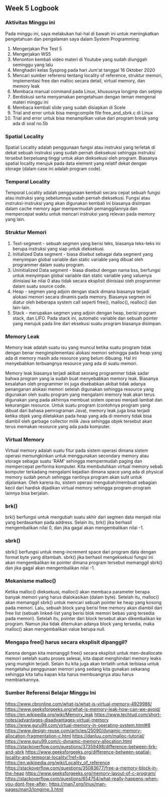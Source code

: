## Week 5 Logbook

### Aktivitas Minggu ini
Pada minggu ini, saya melakukan hal-hal di bawah ini untuk meningkatkan pengetahuan dan pengalaman saya dalam System Programming:
1. Mengerjakan Pre Test 5
2. Mengerjakan WS5
3. Menonton kembali video materi di Youtube yang sudah diunggah seminggu yang lalu
4. Menghadiri kelas Sysprog pada hari Jum'at tanggal 16 Oktober 2020
5. Mencari sumber referensi tentang locality of reference, struktur memori, implementasi free dan malloc secara detail, virtual memory, dan memory leak
6. Membaca manual command pada Linux, khususnya longjmp dan setjmp
7. Berdiskusi serta menyamakan pengetahuan dengan teman mengenai materi minggu ini
8. Membaca kembali slide yang sudah disiapkan di Scele
9. Trial and error untuk bisa mengcompile file free_and_sbrk.c di Linux
10. Trial and error untuk bisa menampilkan value dari program break yang ada di soal no.5b

### Spatial Locality
Spatial Locality adalah penggunaan fungsi atau instruksi yang terletak di dekat sebuah instruksi yang sudah pernah dieksekusi sehingga instruksi tersebut berpeluang tinggi untuk akan dieksekusi oleh program. Biasanya spatial locality merujuk pada data element yang relatif dekat dengan storage (dalam case ini adalah program code).

### Temporal Locality
Temporal Locality adalah penggunaan kembali secara cepat sebuah fungsi atau instruksi yang sebelumnya sudah pernah dieksekusi. Fungsi atau instruksi-instruksi yang akan digunakan kembali ini biasanya disimpan dalam cache memory agar mempermudah pemanggilannya dan mempercepat waktu untuk mencari instruksi yang relevan pada memory yang lain.

### Struktur Memori
1. Text-segment - sebuah segmen yang berisi teks, biasanya teks-teks ini berupa instruksi yang siap untuk dieksekusi.
2. Initialized Data segment - biasa disebut sebagai data segment yang menyimpan global variable dan static variable yang dibuat oleh programmer dalam suatu program.
3. Uninitialized Data segment - biasa disebut dengan nama bss, berfungsi untuk menyimpan global variable dan static variable yang valuenya diinisiasi ke nilai 0 atau tidak secara eksplisit diinisiasi oleh programmer dalam suatu source code. 
4. Heap - segmen yang adjoin dengan stack dimana biasanya terjadi alokasi memori secara dinamis pada memory. Biasanya segmen ini diatur oleh beberapa system call seperti free(), malloc(), realloc() dan lain-lain.
5. Stack - merupakan segmen yang adjoin dengan heap, berisi program stack, dan LIFO. Pada stack ini, automatic variable dan sebuah pointer yang merujuk pada line dari eksekusi suatu program biasanya disimpan.

### Memory Leak
Memory leak adalah suatu isu yang muncul ketika suatu program tidak dengan benar mengimplementasi alokasi memori sehingga pada heap yang ada di memory masih ada resource yang belum dibuang. Hal ini menyebabkan terbuangnya resource yang ada di suatu memori.

Memory leak biasanya terjadi akibat seorang programmer tidak sadar bahwa program yang ia sudah buat menyebabkan memory leak. 
Biasanya kesalahan oleh programmer ini juga disebabkan akibat tidak adanya penanganan alokasi memori setelah digunakan sehingga resource yang digunakan oleh suatu program yang mengalami memory leak akan terus digunakan yang pada akhirnya membuat sistem operasi menjadi lambat dan kekurangan resource. Untuk suatu program (contohnya program yang dibuat dari bahasa pemrograman Java), memory leak juga bisa terjadi ketika objek yang diletakkan pada heap yang ada di memory tidak bisa diambil oleh garbage collector milik Java sehingga objek tersebut akan terus memakan resource yang ada pada komputer.

### Virtual Memory
Virtual memory adalah suatu fitur pada sistem operasi dimana sistem operasi memungkinkan untuk menggunakan secondary memory atau storage sebagai suatu 'RAM' sehingga mempermudah paging dan mempercepat performa komputer. Kita membutuhkan virtual memory sebab komputer terkadang mengalami kejadian dimana space yang ada di physical memory sudah penuh sehingga nantinya program akan sulit untuk dijalankan. Oleh karena itu, sistem operasi mengubah/membuat sebagian kecil dari hardisk dijadikan virtual memory sehingga program-program lainnya bisa berjalan.

### brk()
brk() berfungsi untuk mengubah suatu akhir dari segmen data menjadi nilai yang berdasarkan pada address. Selain itu, brk() jika berhasil mengembalikan nilai 0, dan jika gagal akan mengembalikan nilai -1.

### sbrk()
sbrk() berfungsi untuk meng-increment space dari program data dengan format byte yang ditambah. sbrk() jika berhasil mengeksekusi fungsi ini akan mengembalikan ke pointer dimana program tersebut memanggil sbrk() dan jika gagal akan mengembalikan nilai -1.

### Mekanisme malloc()
Ketika malloc() dieksekusi, malloc() akan membaca parameter berapa banyak memori yang harus dialokasikan (dalam byte). Setelah itu, malloc() akan memanggil sbrk() untuk mencari sebuah pointer ke heap yang kosong pada memori. Lalu, sebuah block yang berisi free memory akan diambil dari free list (sebuah linked-list yang berisi blok memori bebas yang tersedia pada memori). Setelah itu, pointer dari block tersebut akan dikembalikan ke program. Namun jika tidak ditemukan adanya block yang tersedia, maka malloc() akan mengembalikan value berupa null.

### Mengapa free() harus secara eksplisit dipanggil?
Karena dengan kita memanggil free() secara eksplisit untuk men-deallocate memori setelah suatu proses selesai, kita dapat menghindari memory leaks yang mungkin terjadi. Selain itu kita juga akan terlatih untuk terbiasa untuk mengetahui penggunaan memori yang sedang kita gunakan sekarang sehingga kita tahu kapan kita harus membuangnya atau harus membiarkannya. 

### Sumber Referensi Belajar Minggu Ini
https://www.cbronline.com/what-is/what-is-virtual-memory-4929986/
https://www.geeksforgeeks.org/what-is-memory-leak-how-can-we-avoid/
https://en.wikipedia.org/wiki/Memory_leak
https://www.techtud.com/short-notes/advantages-disadvantages-virtual-memory
https://www.guru99.com/virtual-memory-in-operating-system.html#8
https://www.design-reuse.com/articles/25090/dynamic-memory-allocation-fragmentation-c.html
https://danluu.com/malloc-tutorial/
https://www.guru99.com/c-dynamic-memory-allocation.html
https://stackoverflow.com/questions/37359498/difference-between-brk-and-sbrk
https://www.geeksforgeeks.org/difference-between-spatial-locality-and-temporal-locality/?ref=lbp
https://en.wikipedia.org/wiki/Locality_of_reference
https://stackoverflow.com/questions/35083677/free-a-memory-block-in-the-heap
https://www.geeksforgeeks.org/memory-layout-of-c-program/
https://stackoverflow.com/questions/654754/what-really-happens-when-you-dont-free-after-
https://man7.org/linux/man-pages/man3/longjmp.3.html